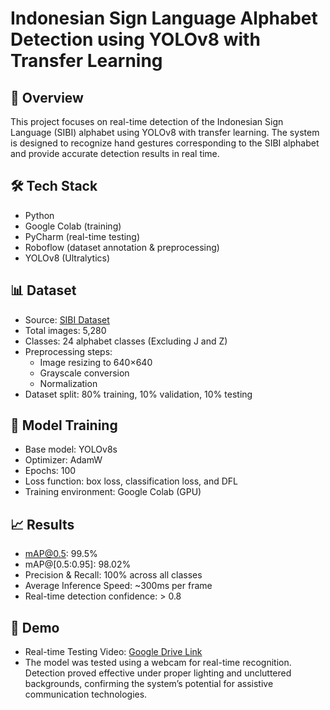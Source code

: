 # Indonesian Sign Language Alphabet Detection using YOLOv8 with Transfer Learning

## 📖 Overview
This project focuses on real-time detection of the Indonesian Sign Language (SIBI) alphabet using YOLOv8 with transfer learning. The system is designed to recognize hand gestures corresponding to the SIBI alphabet and provide accurate detection results in real time.  

## 🛠️ Tech Stack
- Python  
- Google Colab (training)  
- PyCharm (real-time testing)  
- Roboflow (dataset annotation & preprocessing)  
- YOLOv8 (Ultralytics)  

## 📊 Dataset
- Source: [SIBI Dataset](https://www.kaggle.com/datasets/alvinbintang/sibi-dataset)
- Total images: 5,280
- Classes: 24 alphabet classes (Excluding J and Z)  
- Preprocessing steps:  
  - Image resizing to 640×640  
  - Grayscale conversion  
  - Normalization  
- Dataset split: 80% training, 10% validation, 10% testing

## 🚀 Model Training
- Base model: YOLOv8s
- Optimizer: AdamW
- Epochs: 100
- Loss function: box loss, classification loss, and DFL
- Training environment: Google Colab (GPU)  

## 📈 Results
- mAP@0.5: 99.5%
- mAP@[0.5:0.95]: 98.02%
- Precision & Recall: 100% across all classes
- Average Inference Speed: ~300ms per frame  
- Real-time detection confidence: > 0.8

## 🎥 Demo
- Real-time Testing Video: [Google Drive Link](https://drive.google.com/file/d/13Wuz8a6SphHQ_7QsloceAfsxtxsoZyfa/view?usp=sharing)
- The model was tested using a webcam for real-time recognition. Detection proved effective under proper lighting and uncluttered backgrounds, confirming the system’s potential for assistive communication technologies.
